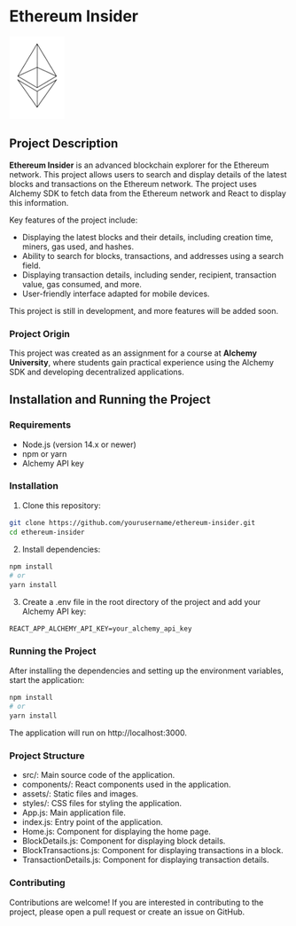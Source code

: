 # Ethereum Insider

<img src="./src/assets/ethereum_logo.png" alt="Ethereum Logo" width="100" height=auto>

## Project Description

**Ethereum Insider** is an advanced blockchain explorer for the Ethereum network. This project allows users to search and display details of the latest blocks and transactions on the Ethereum network. The project uses Alchemy SDK to fetch data from the Ethereum network and React to display this information.

Key features of the project include:
- Displaying the latest blocks and their details, including creation time, miners, gas used, and hashes.
- Ability to search for blocks, transactions, and addresses using a search field.
- Displaying transaction details, including sender, recipient, transaction value, gas consumed, and more.
- User-friendly interface adapted for mobile devices.

This project is still in development, and more features will be added soon.

### Project Origin

This project was created as an assignment for a course at **Alchemy University**, where students gain practical experience using the Alchemy SDK and developing decentralized applications.

## Installation and Running the Project

### Requirements

- Node.js (version 14.x or newer)
- npm or yarn
- Alchemy API key

### Installation

1. Clone this repository:

```bash
git clone https://github.com/yourusername/ethereum-insider.git
cd ethereum-insider
```

2. Install dependencies:

```bash
npm install
# or
yarn install
```

3. Create a .env file in the root directory of the project and add your Alchemy API key:

```env
REACT_APP_ALCHEMY_API_KEY=your_alchemy_api_key
```

### Running the Project
After installing the dependencies and setting up the environment variables, start the application:

```bash
npm install
# or
yarn install
```

The application will run on http://localhost:3000.

### Project Structure

- src/: Main source code of the application.
- components/: React components used in the application.
- assets/: Static files and images.
- styles/: CSS files for styling the application.
- App.js: Main application file.
- index.js: Entry point of the application.
- Home.js: Component for displaying the home page.
- BlockDetails.js: Component for displaying block details.
- BlockTransactions.js: Component for displaying transactions in a block.
- TransactionDetails.js: Component for displaying transaction details.

### Contributing
Contributions are welcome! If you are interested in contributing to the project, please open a pull request or create an issue on GitHub.


